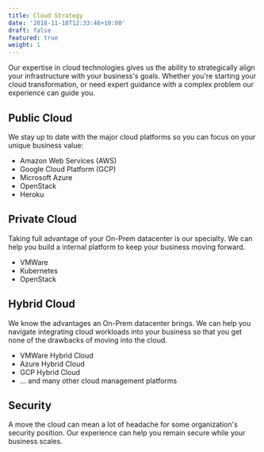 ```yaml
---
title: Cloud Strategy
date: '2018-11-18T12:33:46+10:00'
draft: false
featured: true
weight: 1
---
```

Our expertise in cloud technologies gives us the ability to strategically align your infrastructure with your business's goals. Whether you're starting your cloud transformation, or need expert guidance with a complex problem our experience can guide you.

## Public Cloud

We stay up to date with the major cloud platforms so you can focus on your unique business value:

* Amazon Web Services (AWS)
* Google Cloud Platform (GCP)
* Microsoft Azure
* OpenStack
* Heroku

## Private Cloud

Taking full advantage of your On-Prem datacenter is our specialty. We can help you build a internal platform to keep your business moving forward.

* VMWare
* Kubernetes
* OpenStack

## Hybrid Cloud

We know the advantages an On-Prem datacenter brings. We can help you navigate integrating cloud workloads into your business so that you get none of the drawbacks of moving into the cloud.

* VMWare Hybrid Cloud
* Azure Hybrid Cloud
* GCP Hybrid Cloud
* ... and many other cloud management platforms

## Security

A move the cloud can mean a lot of headache for some organization's security position. Our experience can help you remain secure while your business scales.

